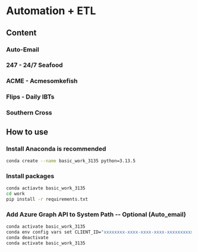 # Automation + ETL

## Content

### Auto-Email

### 247 - 24/7 Seafood

### ACME - Acmesomkefish

### Flips - Daily IBTs

### Southern Cross

## How to use

### Install Anaconda is recommended 

```bash
conda create --name basic_work_3135 python=3.13.5
```

### Install packages

```bash
conda actiavte basic_work_3135
cd work
pip install -r requirements.txt
```

### Add Azure Graph API to System Path -- Optional (Auto_email)

```bash
conda activate basic_work_3135
conda env config vars set CLIENT_ID="xxxxxxxx-xxxx-xxxx-xxxx-xxxxxxxxxxxx" TENANT_ID="yyyyyyyy-yyyy-yyyy-yyyy-yyyyyyyyyyyy"
conda deactivate
conda activate basic_work_3135
```